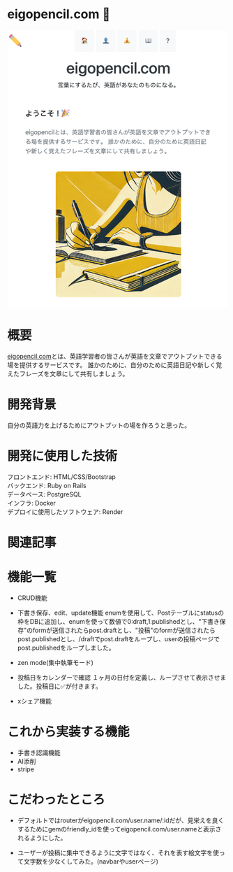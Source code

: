 # eigopencil.com 🎉
![alt text](image.png)
# 概要
<a href="https://eigopencil.com" tag_blank>eigopencil.com</a>とは、英語学習者の皆さんが英語を文章でアウトプットできる場を提供するサービスです。 誰かのために、自分のために英語日記や新しく覚えたフレーズを文章にして共有しましょう。

# 開発背景
自分の英語力を上げるためにアウトプットの場を作ろうと思った。

# 開発に使用した技術

フロントエンド: HTML/CSS/Bootstrap<br>
バックエンド: Ruby on Rails<br>
データベース: PostgreSQL<br>
インフラ: Docker<br>
デプロイに使用したソフトウェア: Render

# 関連記事
# 機能一覧
- CRUD機能

- 下書き保存、edit、update機能
enumを使用して、Postテーブルにstatusの枠をDBに追加し、enumを使って数値で0:draft,1:publishedとし、"下書き保存"のformが送信されたらpost.draftとし、"投稿"のformが送信されたらpost.publishedとし、/draftでpost.draftをループし、userの投稿ページでpost.publishedをループしました。

* zen mode(集中執筆モード)

* 投稿日をカレンダーで確認
１ヶ月の日付を定義し、ループさせて表示させました。投稿日に✅が付きます。
* xシェア機能

# これから実装する機能
- 手書き認識機能
- AI添削
- stripe

# こだわったところ
- デフォルトではrouterがeigopencil.com/user.name/:idだが、見栄えを良くするためにgemのfriendly_idを使ってeigopencil.com/user.nameと表示されるようにした。

- ユーザーが投稿に集中できるように文字ではなく、それを表す絵文字を使って文字数を少なくしてみた。(navbarやuserページ)


